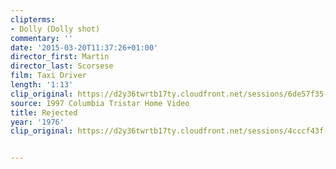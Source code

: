 ```yaml
---
clipterms:
- Dolly (Dolly shot)
commentary: ''
date: '2015-03-20T11:37:26+01:00'
director_first: Martin
director_last: Scorsese
film: Taxi Driver
length: '1:13'
clip_original: https://d2y36twrtb17ty.cloudfront.net/sessions/6de57f35-7c3e-447c-92ce-a9b30173e1ba/e1d4dadc-313c-4af0-a8d9-a9b30173e1c3-90100a2d-fc0f-4ce0-a97c-a9b30174bd6f.mp4
source: 1997 Columbia Tristar Home Video
title: Rejected
year: '1976'
clip_original: https://d2y36twrtb17ty.cloudfront.net/sessions/4cccf43f-b5bb-4027-9155-a9b30173abe9/1e4fb111-d9a0-40d1-9046-a9b30173abf7-f34a9abb-6fe6-463b-934d-a9b301749b2b.mp4


---
```

